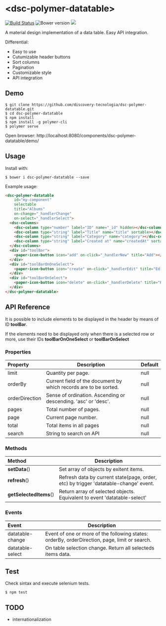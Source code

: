 # &#60;dsc-polymer-datatable&#62;

[![Build Status](https://travis-ci.org/discovery-tecnologia/dsc-polymer-datatable.svg?branch=master)](http://travis-ci.org/#!/discovery-tecnologia/dsc-polymer-datatable)
![Bower version](https://img.shields.io/bower/v/dsc-polymer-datatable.svg)
![](https://img.shields.io/pypi/l/Django.svg)

A material design implementation of a data table. Easy API integration.

Differential:

 * Easy to use
 * Cutumizable header buttons
 * Sort columns
 * Pagination
 * Customizable style
 * API integration

## Demo

```
$ git clone https://github.com/discovery-tecnologia/dsc-polymer-datatable.git
$ cd dsc-polymer-datatable
$ npm install
$ npm install -g polymer-cli
$ polymer serve
```
Open browser: http://localhost:8080/components/dsc-polymer-datatable/demo/

## Usage

Install with:

```
$ bower i dsc-polymer-datatable --save
```

Example usage:

```html
<dsc-polymer-datatable
    id="my-component"
    selectable
    title="Albums"
    on-change="_handlerChange"
    on-select="_handlerSelect">
  <dsc-columns>
    <dsc-column type="number" label="ID" name="_id" hidden></dsc-column>
    <dsc-column type="string" label="Title" name="title" sortable></dsc-column>
    <dsc-column type="string" label="Category" name="category"></dsc-column>
    <dsc-column type="string" label="Created at" name="createdAt" sortable></dsc-column>
  </dsc-columns>
  <div id="toolBar">
    <paper-icon-button icon="add" on-click="_handlerNew" title="Add"></paper-icon-button>
  </div>
  <div id="toolBarOnOneSelect">
    <paper-icon-button icon="create" on-click="_handlerEdit" title="Edit"></paper-icon-button>
  </div>
  <div id="toolBarOnSelect">
    <paper-icon-button icon="delete" on-click="_handlerDelete" title="Remove"></paper-icon-button>
  </div>
</dsc-polymer-datatable>
```

## API Reference

It is possible to include elements to be displayed in the header by means of ID **toolBar**.

If the elements need to be displayed only when there is a selected row or more, use their IDs **toolBarOnOneSelect** or **toolBarOnSelect**


### Properties

| Property       | Description                                                      | Default |
|:---------------|------------------------------------------------------------------|---------|
| limit          | Quantity per page.                                               | null    |
| orderBy        | Current field of the document by which records are to be sorted. | null    |
| orderDirection | Sense of ordination. Ascending or descending. 'asc' or 'desc'.   | null    |
| pages          | Total number of pages.                                           | null    |
| page           | Current page number.                                             | null    |
| total          | Total items in all pages                                         | null    |
| search         | String to search on API                                          | null    |

### Methods

| Method                 | Description                                      |
|:-----------------------|--------------------------------------------------|
| **setData**()          | Set array of objects by exitent items.           |
| **refresh**()          | Refresh data by current state(page, order, etc) by trigger 'datatable-change' event. |
| **getSelectedItems**() | Return array of selected objects. Equivalent to event 'datatable-select'             |

### Events

| Event            | Description                                      |
|:-----------------|--------------------------------------------------|
| datatable-change | Event of one or more of the following states: orderBy, orderDirection, page, limit or search. |
| datatable-select | On table selection change. Return all selecteds items data.                                   |

## Test

Check sintax and execute selenium tests.

```
$ npm test
```

## TODO

 * internationalization
